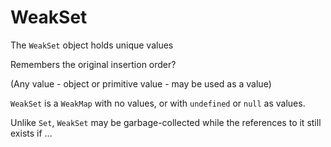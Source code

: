 # WeakSet

The `WeakSet` object holds unique values

Remembers the original insertion order?

(Any value - object or primitive value - may be used as a value)

`WeakSet` is a `WeakMap` with no values, or with `undefined` or `null` as values.

Unlike `Set`, `WeakSet` may be garbage-collected while the references to it still exists if …
